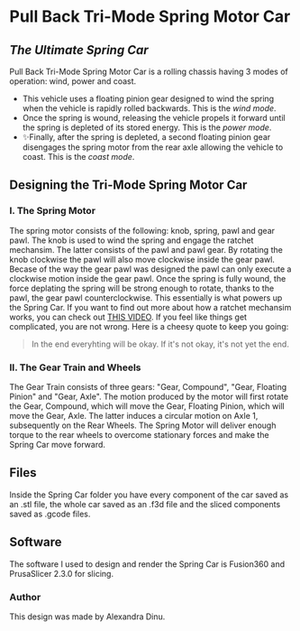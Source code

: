 # Pull Back Tri-Mode Spring Motor Car
## _The Ultimate Spring Car_


Pull Back Tri-Mode Spring Motor Car is a rolling
chassis having 3 modes of operation: wind, power
and coast.

- This vehicle uses a floating pinion gear designed to wind
the spring when the vehicle is rapidly rolled backwards.
This is the _wind mode_.
- Once the spring is wound, releasing the vehicle propels it
forward until the spring is depleted of its stored energy. 
This is the _power mode_.
- ✨Finally, after the spring is depleted, a second floating 
pinion gear disengages the spring motor from the rear axle
allowing the vehicle to coast. 
This is the _coast mode_.
## Designing the Tri-Mode Spring Motor Car
### I. The Spring Motor
 
 The spring motor consists of the following: knob, spring, pawl and gear pawl. The knob is used to wind the spring and engage the ratchet mechansim. The latter consists of the pawl and pawl gear. By rotating the knob clockwise the pawl will also move clockwise inside the gear pawl. Becase of the way the gear pawl was designed the pawl can only execute a clockwise motion inside the gear pawl. Once the spring is fully wound, the force deplating the spring will be strong enough to rotate, thanks to the pawl, the gear pawl counterclockwise. This essentially is what powers up the Spring Car. If you want to find out more about how a ratchet mechansim works, you can check out [THIS VIDEO](https://www.youtube.com/watch?v=EpVPG2fZrHE). If you feel like things get complicated, you are not wrong. Here is a cheesy quote to keep you going:


> In the end everyhting will be okay.
> If it's not okay, it's not yet the end.

### II. The Gear Train and Wheels   

The Gear Train consists of three gears: "Gear, Compound", "Gear, Floating Pinion" and "Gear, Axle". The motion produced by the motor will first rotate the Gear, Compound, which will move the Gear, Floating Pinion, which will move the Gear, Axle. The latter induces a circular motion on Axle 1, subsequently on the Rear Wheels. The Spring Motor will deliver enough torque to the rear wheels to overcome stationary forces and make the Spring Car
move forward.

## Files 

Inside the Spring Car folder you have every component of the car saved as an .stl file, the whole car saved as an .f3d file and the sliced components saved as .gcode files.

## Software

The software I used to design and render the Spring Car is Fusion360 and PrusaSlicer 2.3.0 for slicing.

### Author
This design was made by Alexandra Dinu.

